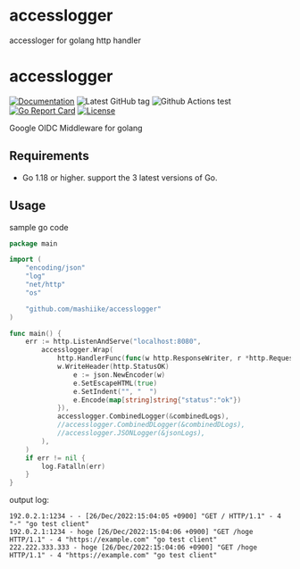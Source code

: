# accesslogger
accessloger for golang http handler


# accesslogger

[![Documentation](https://godoc.org/github.com/mashiike/accesslogger?status.svg)](https://godoc.org/github.com/mashiike/accesslogger)
![Latest GitHub tag](https://img.shields.io/github/tag/mashiike/accesslogger.svg)
![Github Actions test](https://github.com/mashiike/accesslogger/workflows/Test/badge.svg?branch=main)
[![Go Report Card](https://goreportcard.com/badge/mashiike/accesslogger)](https://goreportcard.com/report/mashiike/accesslogger)
[![License](https://img.shields.io/badge/license-MIT-blue.svg)](https://github.com/mashiike/accesslogger/blob/master/LICENSE)

Google OIDC Middleware for golang


## Requirements
  * Go 1.18 or higher. support the 3 latest versions of Go.

## Usage 

sample go code
```go
package main

import (
	"encoding/json"
	"log"
	"net/http"
	"os"

	"github.com/mashiike/accesslogger"
)

func main() {
	err := http.ListenAndServe("localhost:8080", 
		accesslogger.Wrap(
			http.HandlerFunc(func(w http.ResponseWriter, r *http.Request) {
			w.WriteHeader(http.StatusOK)
				e := json.NewEncoder(w)
				e.SetEscapeHTML(true)
				e.SetIndent("", "  ")
				e.Encode(map[string]string{"status":"ok"})
			}),
			accesslogger.CombinedLogger(&combinedLogs),
			//accesslogger.CombinedDLogger(&combinedDLogs),
			//accesslogger.JSONLogger(&jsonLogs),
        ),
	)
	if err != nil {
		log.Fatalln(err)
	}
}
```

output log:
```
192.0.2.1:1234 - - [26/Dec/2022:15:04:05 +0900] "GET / HTTP/1.1" - 4 "-" "go test client"
192.0.2.1:1234 - hoge [26/Dec/2022:15:04:06 +0900] "GET /hoge HTTP/1.1" - 4 "https://example.com" "go test client"
222.222.333.333 - hoge [26/Dec/2022:15:04:06 +0900] "GET /hoge HTTP/1.1" - 4 "https://example.com" "go test client"
```
